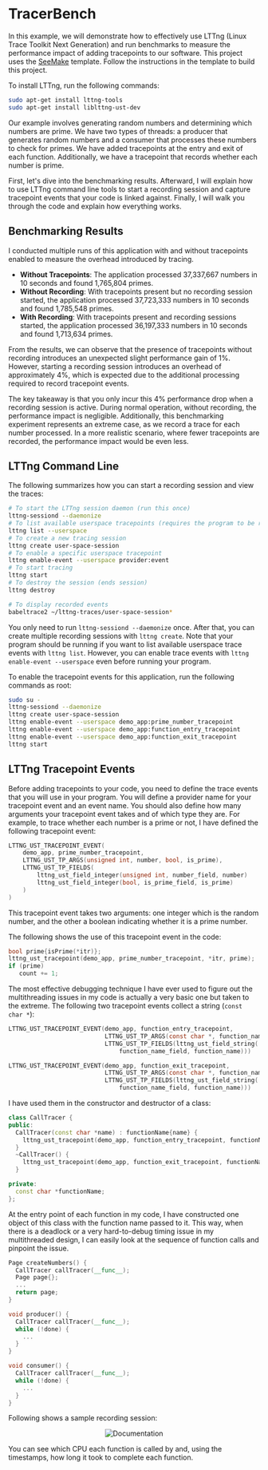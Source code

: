 # TracerBench

In this example, we will demonstrate how to effectively use LTTng (Linux Trace
Toolkit Next Generation) and run benchmarks to measure the performance impact of
adding tracepoints to our software. This project uses the [SeeMake](https://github.com/MhmRhm/SeeMake)
template. Follow the instructions in the template to build this project.

To install LTTng, run the following commands:

```bash
sudo apt-get install lttng-tools
sudo apt-get install liblttng-ust-dev
```

Our example involves generating random numbers and determining which numbers are
prime. We have two types of threads: a producer that generates random numbers and
a consumer that processes these numbers to check for primes. We have added
tracepoints at the entry and exit of each function. Additionally, we have a
tracepoint that records whether each number is prime.

First, let's dive into the benchmarking results. Afterward, I will explain how to
use LTTng command line tools to start a recording session and capture tracepoint
events that your code is linked against. Finally, I will walk you through the
code and explain how everything works.

## Benchmarking Results

I conducted multiple runs of this application with and without tracepoints
enabled to measure the overhead introduced by tracing.

- **Without Tracepoints**: The application processed 37,337,667 numbers in 10
seconds and found 1,765,804 primes.
- **Without Recording**: With tracepoints present but no recording session
started, the application processed 37,723,333 numbers in 10 seconds and found
1,785,548 primes.
- **With Recording**: With tracepoints present and recording sessions started,
the application processed 36,197,333 numbers in 10 seconds and found 1,713,634
primes.

From the results, we can observe that the presence of tracepoints without
recording introduces an unexpected slight performance gain of 1%. However,
starting a recording session introduces an overhead of approximately 4%, which is
expected due to the additional processing required to record tracepoint events.

The key takeaway is that you only incur this 4% performance drop when a recording
session is active. During normal operation, without recording, the performance
impact is negligible. Additionally, this benchmarking experiment represents an
extreme case, as we record a trace for each number processed. In a more realistic
scenario, where fewer tracepoints are recorded, the performance impact would be
even less.

## LTTng Command Line

The following summarizes how you can start a recording session and view the
traces:

```bash
# To start the LTTng session daemon (run this once)
lttng-sessiond --daemonize
# To list available userspace tracepoints (requires the program to be running)
lttng list --userspace
# To create a new tracing session
lttng create user-space-session
# To enable a specific userspace tracepoint
lttng enable-event --userspace provider:event
# To start tracing
lttng start
# To destroy the session (ends session)
lttng destroy

# To display recorded events
babeltrace2 ~/lttng-traces/user-space-session*
```

You only need to run `lttng-sessiond --daemonize` once. After that, you can
create multiple recording sessions with `lttng create`. Note that your program
should be running if you want to list available userspace trace events with
`lttng list`. However, you can enable trace events with
`lttng enable-event --userspace` even before running your program.

To enable the tracepoint events for this application, run the following commands
as root:

```bash
sudo su -
lttng-sessiond --daemonize
lttng create user-space-session
lttng enable-event --userspace demo_app:prime_number_tracepoint
lttng enable-event --userspace demo_app:function_entry_tracepoint
lttng enable-event --userspace demo_app:function_exit_tracepoint
lttng start
```

## LTTng Tracepoint Events

Before adding tracepoints to your code, you need to define the trace events that
you will use in your program. You will define a provider name for your tracepoint
event and an event name. You should also define how many arguments your
tracepoint event takes and of which type they are. For example, to trace whether
each number is a prime or not, I have defined the following tracepoint event:

```c
LTTNG_UST_TRACEPOINT_EVENT(
    demo_app, prime_number_tracepoint,
    LTTNG_UST_TP_ARGS(unsigned int, number, bool, is_prime),
    LTTNG_UST_TP_FIELDS(
        lttng_ust_field_integer(unsigned int, number_field, number)
        lttng_ust_field_integer(bool, is_prime_field, is_prime)
    )
)
```

This tracepoint event takes two arguments: one integer which is the random
number, and the other a boolean indicating whether it is a prime number.

The following shows the use of this tracepoint event in the code:

```cpp
bool prime{isPrime(*itr)};
lttng_ust_tracepoint(demo_app, prime_number_tracepoint, *itr, prime);
if (prime) 
   count += 1;
```

The most effective debugging technique I have ever used to figure out the
multithreading issues in my code is actually a very basic one but taken to the
extreme. The following two tracepoint events collect a string (`const char *`):

```c
LTTNG_UST_TRACEPOINT_EVENT(demo_app, function_entry_tracepoint,
                           LTTNG_UST_TP_ARGS(const char *, function_name),
                           LTTNG_UST_TP_FIELDS(lttng_ust_field_string(
                               function_name_field, function_name)))

LTTNG_UST_TRACEPOINT_EVENT(demo_app, function_exit_tracepoint,
                           LTTNG_UST_TP_ARGS(const char *, function_name),
                           LTTNG_UST_TP_FIELDS(lttng_ust_field_string(
                               function_name_field, function_name)))
```

I have used them in the constructor and destructor of a class:

```cpp
class CallTracer {
public:
  CallTracer(const char *name) : functionName{name} {
    lttng_ust_tracepoint(demo_app, function_entry_tracepoint, functionName);
  }
  ~CallTracer() {
    lttng_ust_tracepoint(demo_app, function_exit_tracepoint, functionName);
  }

private:
  const char *functionName;
};
```

At the entry point of each function in my code, I have constructed one object of
this class with the function name passed to it. This way, when there is a
deadlock or a very hard-to-debug timing issue in my multithreaded design, I can
easily look at the sequence of function calls and pinpoint the issue.

```cpp
Page createNumbers() {
  CallTracer callTracer(__func__);
  Page page{};
  ...
  return page;
}

void producer() {
  CallTracer callTracer(__func__);
  while (!done) {
    ...
  }
}

void consumer() {
  CallTracer callTracer(__func__);
  while (!done) {
    ...
  }
}
```

Following shows a sample recording session:

<p align="center"><img src="https://i.postimg.cc/3N5TZQBm/temp-Image9c-QBu-G.avif" alt="Documentation"></img></p>

You can see which CPU each function is called by and, using the timestamps, how
long it took to complete each function.
